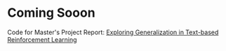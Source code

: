 # Coming Sooon
Code for Master's Project 
Report: [Exploring Generalization in Text-based Reinforcement Learning ](https://bryonkucharski.github.io/files/ms-project-final-report.pdf)
